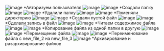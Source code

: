 ![image](https://user-images.githubusercontent.com/76069143/138354418-9d251acc-665a-43a4-9f77-aee23a858ada.png)
*Авторизуем пользователя
![image](https://user-images.githubusercontent.com/76069143/138354989-7a9a89b3-3a6b-4dbc-9336-39e4d15481f2.png)
![image](https://user-images.githubusercontent.com/76069143/138355016-e90d763d-3902-4a5e-8fca-bc52ea2bd2da.png)
*Создали папку
![image](https://user-images.githubusercontent.com/76069143/138355197-f80484dc-100b-4849-8d27-2af36c2e79ee.png)
![image](https://user-images.githubusercontent.com/76069143/138355219-2c03e61c-ccea-4e12-8253-de41880b8029.png)
*Удалили папку
![image](https://user-images.githubusercontent.com/76069143/138355406-738795a8-4e89-4b5e-99be-81d5e2035d70.png)
![image](https://user-images.githubusercontent.com/76069143/138355426-a262d8a0-a22a-4ccb-8049-d2aeecc3d833.png)
*Поменяли директорию
![image](https://user-images.githubusercontent.com/76069143/138355632-349e81fc-7a23-49db-8766-627818c59763.png)
![image](https://user-images.githubusercontent.com/76069143/138355643-574a6507-c1f6-4ee2-b607-3fd0bdc1d55b.png)
*Создали пустой файл
![image](https://user-images.githubusercontent.com/76069143/138355769-5985972a-8105-4f5e-9b87-3a2f4b9f5645.png)
![image](https://user-images.githubusercontent.com/76069143/138355790-85d4c1c3-d702-4d9d-ba69-2cf61a6cf850.png)
*Сделали запись в файл
![image](https://user-images.githubusercontent.com/76069143/138355938-61cbc1cf-ea11-48b5-911b-2f36ee58d709.png)
![image](https://user-images.githubusercontent.com/76069143/138355911-85739077-65b7-4c1e-baf4-a577625545ab.png)
*Читаем содержимое файла
![image](https://user-images.githubusercontent.com/76069143/138356577-017a7afc-86fb-422d-8416-585285b4a616.png)
![image](https://user-images.githubusercontent.com/76069143/138356553-b8a46019-4bd5-45d3-89ec-2ba29b23ed6b.png)
*Копирование файла из одной папки в другую
![image](https://user-images.githubusercontent.com/76069143/138356803-ba692072-ab4d-44d2-a60a-19030c125591.png)
![image](https://user-images.githubusercontent.com/76069143/138356769-fa139219-809e-4afe-abe7-05ea9a30b2f0.png)
*Перемещение файла
![image](https://user-images.githubusercontent.com/76069143/138357106-1f233a40-283b-4851-a79c-15e66a2ee9d9.png)
![image](https://user-images.githubusercontent.com/76069143/138357138-835bbbd0-f9bc-462e-9898-cb0007668722.png)
*Переименование файла с new_file_2 на new_file_3
![image](https://user-images.githubusercontent.com/76069143/138357466-06edda95-c84b-4774-8287-1fe4e0e5cda0.png)
*Архивирование и разархивирование файлов

